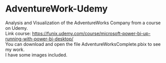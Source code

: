 # AdventureWork-Udemy
Analysis and Visualization of the AdventureWorks Company from a course on Udemy. <br>
Link course: https://funix.udemy.com/course/microsoft-power-bi-up-running-with-power-bi-desktop/ <br>
You can download and open the file AdventureWorksComplete.pbix to see my work. <br>
I have some images included. <br>
